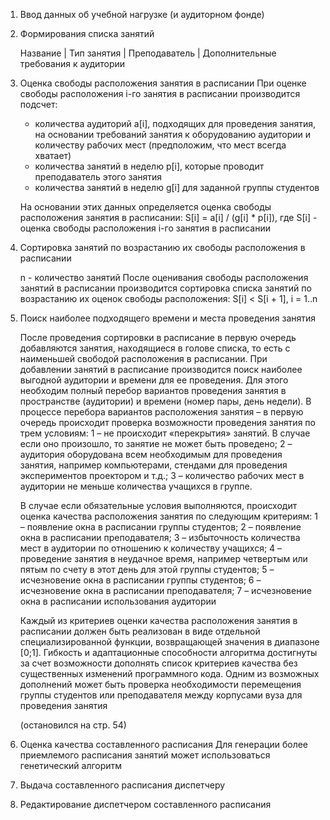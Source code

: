 1. Ввод данных об учебной нагрузке (и аудиторном фонде)

2. Формирования списка занятий

   Название | Тип занятия | Преподаватель | Дополнительные требования к аудитории

3. Оценка свободы расположения занятия в расписании
   При оценке свободы расположения i-го занятия в расписании производится подсчет:
   - количества аудиторий a[i], подходящих для проведения занятия, на основании требований занятия к оборудованию аудитории и количеству рабочих мест (предположим, что мест всегда хватает)
   - количества занятий в неделю p[i], которые проводит преподаватель этого занятия
   - количества занятий в неделю g[i] для заданной группы студентов

   На основании этих данных определяется оценка свободы расположения занятия в расписании:
   S[i] = a[i] / (g[i] * p[i]),
   где S[i] - оценка свободы расположения i-го занятия в расписании


4. Сортировка занятий по возрастанию их свободы расположения в расписании
   
   n - количество занятий
   После оценивания свободы расположения занятий в расписании производится сортировка списка занятий по возрастанию их оценок свободы расположения: S[i] < S[i + 1], i = 1..n

5. Поиск наиболее подходящего времени и места проведения занятия

   После проведения сортировки в расписание в первую очередь добавляются занятия, находящиеся в голове списка, то есть с наименьшей свободой расположения в расписании. При добавлении занятий в расписание производится поиск наиболее выгодной аудитории и времени для ее проведения. Для этого необходим полный перебор вариантов проведения занятия в пространстве (аудитории) и времени (номер пары, день недели). В процессе перебора вариантов расположения занятия – в первую очередь происходит проверка возможности проведения занятия по трем условиям: 
   1 – не происходит «перекрытия» занятий. В случае если оно произошло, то занятие не может быть проведено;
   2 – аудитория оборудована всем необходимым для проведения занятия, например компьютерами, стендами для проведения экспериментов проектором и т.д.;
   3 – количество рабочих мест в аудитории не меньше количества учащихся в группе.

   В случае если обязательные условия выполняются, происходит оценка качества расположения занятия по следующим критериям:
   1 – появление окна в расписании группы студентов;
   2 – появление окна в расписании преподавателя;
   3 – избыточность количества мест в аудитории по отношению к количеству учащихся;
   4 – проведение занятия в неудачное время, например четвертым или пятым по счету в этот день для этой группы студентов;
   5 – исчезновение окна в расписании группы студентов;
   6 – исчезновение окна в расписании преподавателя;
   7 – исчезновение окна в расписании использования аудитории

   Каждый из критериев оценки качества расположения занятия в расписании должен быть реализован в виде отдельной специализированной функции, возвращающей значения в диапазоне [0;1]. Гибкость и адаптационные способности алгоритма достигнуты за счет возможности дополнять список критериев качества без существенных изменений программного кода. Одним из возможных дополнений может быть проверка необходимости перемещения группы студентов или преподавателя между корпусами вуза для проведения занятия

   (остановился на стр. 54)

6. Оценка качества составленного расписания
   Для генерации более приемлемого расписания занятий может использоваться генетический алгоритм

7. Выдача составленного расписания диспетчеру

8. Редактирование диспетчером составленного расписания
